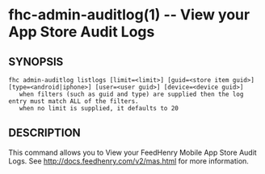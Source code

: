 fhc-admin-auditlog(1) -- View your App Store Audit Logs
==================================================

## SYNOPSIS


    fhc admin-auditlog listlogs [limit=<limit>] [guid=<store item guid>] [type=<android|iphone>] [user=<user guid>] [device=<device guid>]
       when filters (such as guid and type) are supplied then the log entry must match ALL of the filters.
       when no limit is supplied, it defaults to 20

## DESCRIPTION

This command allows you to View your FeedHenry Mobile App Store Audit Logs. See http://docs.feedhenry.com/v2/mas.html for more information.

